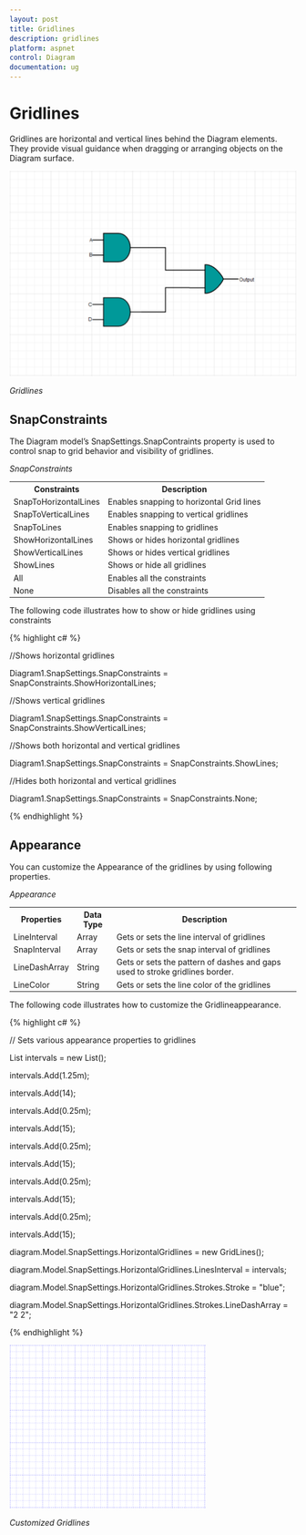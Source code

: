 ```yaml
---
layout: post
title: Gridlines
description: gridlines
platform: aspnet
control: Diagram
documentation: ug
---
```


# Gridlines

Gridlines are horizontal and vertical lines behind the Diagram elements. They provide visual guidance when dragging or arranging objects on the Diagram surface.

![](Gridlines_images/Gridlines_img1.png) 

_Gridlines_

## SnapConstraints

The Diagram model’s SnapSettings.SnapContraints property is used to control snap to grid behavior and visibility of gridlines. 

_SnapConstraints_

<table>
<tr>
<th>Constraints</th><th>Description</th></tr>
<tr>
<td>
SnapToHorizontalLines</td><td>
Enables snapping to horizontal Grid lines</td></tr>
<tr>
<td>
SnapToVerticalLines</td><td>
Enables snapping to vertical gridlines</td></tr>
<tr>
<td>
SnapToLines</td><td>
Enables snapping to gridlines</td></tr>
<tr>
<td>
ShowHorizontalLines</td><td>
Shows or hides horizontal gridlines</td></tr>
<tr>
<td>
ShowVerticalLines</td><td>
Shows or hides vertical gridlines</td></tr>
<tr>
<td>
ShowLines</td><td>
Shows or hide all gridlines</td></tr>
<tr>
<td>
All</td><td>
Enables all the constraints</td></tr>
<tr>
<td>
None</td><td>
Disables all the constraints</td></tr>
</table>


The following code illustrates how to show or hide gridlines using constraints

{% highlight c# %}

//Shows horizontal gridlines

Diagram1.SnapSettings.SnapConstraints = SnapConstraints.ShowHorizontalLines;

//Shows vertical gridlines

Diagram1.SnapSettings.SnapConstraints = SnapConstraints.ShowVerticalLines;

//Shows both horizontal and vertical gridlines

Diagram1.SnapSettings.SnapConstraints = SnapConstraints.ShowLines;

//Hides both horizontal and vertical gridlines

Diagram1.SnapSettings.SnapConstraints = SnapConstraints.None;



{% endhighlight %}

## Appearance

You can customize the Appearance of the gridlines by using following properties.

_Appearance_

<table>
<tr>
<th>Properties</th><th>Data Type</th><th>Description</th></tr>
<tr>
<td>
LineInterval</td><td>
Array</td><td>
Gets or sets the line interval of gridlines</td></tr>
<tr>
<td>
SnapInterval</td><td>
Array</td><td>
Gets or sets the snap interval of gridlines</td></tr>
<tr>
<td>
LineDashArray</td><td>
String</td><td>
Gets or sets the pattern of dashes and gaps used to stroke gridlines border.</td></tr>
<tr>
<td>
LineColor</td><td>
String</td><td>
Gets or sets the line color of the gridlines</td></tr>
</table>


The following code illustrates how to customize the Gridlineappearance.

{% highlight c# %}

 // Sets various appearance properties to gridlines

List<decimal> intervals = new List<decimal>();

intervals.Add(1.25m);

intervals.Add(14);

intervals.Add(0.25m);

intervals.Add(15);

intervals.Add(0.25m);

intervals.Add(15);

intervals.Add(0.25m);

intervals.Add(15);

intervals.Add(0.25m);

intervals.Add(15);

diagram.Model.SnapSettings.HorizontalGridlines = new GridLines();

diagram.Model.SnapSettings.HorizontalGridlines.LinesInterval = intervals;

diagram.Model.SnapSettings.HorizontalGridlines.Strokes.Stroke = "blue";

diagram.Model.SnapSettings.HorizontalGridlines.Strokes.LineDashArray = "2 2";



{% endhighlight %}



![](Gridlines_images/Gridlines_img2.png) 

_Customized Gridlines_

